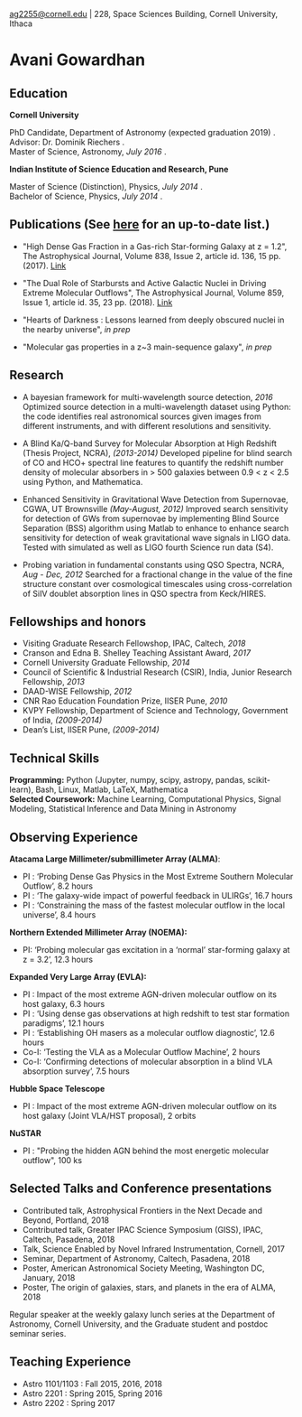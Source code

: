 
[ag2255@cornell.edu](mailto:ag2255@cornell.edu) | 228, Space Sciences Building, Cornell University, Ithaca 

# Avani Gowardhan

## Education
**Cornell University**  

PhD Candidate, Department of Astronomy (expected graduation 2019) .  
Advisor: Dr. Dominik Riechers .  
Master of Science, Astronomy, *July 2016* .  

**Indian Institute of Science Education and Research, Pune**

Master of Science (Distinction), Physics, *July 2014* .  
Bachelor of Science, Physics, *July 2014* . 

## Publications (See [here](https://ui.adsabs.harvard.edu/#search/filter_author_facet_hier_fq_author=AND&filter_author_facet_hier_fq_author=author_facet_hier%3A%220%2FGowardhan%2C%20A%22&filter_author_facet_hier_fq_author=author_facet_hier%3A%221%2FGowardhan%2C%20A%2FGowardhan%2C%20Avani%22&fq=%7B!type%3Daqp%20v%3D%24fq_author%7D&fq_author=(author_facet_hier%3A%220%2FGowardhan%2C%20A%22%20AND%20author_facet_hier%3A%221%2FGowardhan%2C%20A%2FGowardhan%2C%20Avani%22)&q=author%3A%22%5Egowardhan%2C%20Avani%22&sort=date%20desc%2C%20bibcode%20desc&p_=0) for an up-to-date list.)

- "High Dense Gas Fraction in a Gas-rich Star-forming Galaxy at z = 1.2", The Astrophysical Journal, Volume 838, Issue 2, article id. 136, 15 pp. (2017). [Link](https://ui.adsabs.harvard.edu/#abs/2017ApJ...838..136G/abstract)

- "The Dual Role of Starbursts and Active Galactic Nuclei in Driving Extreme Molecular Outflows", The Astrophysical Journal, Volume 859, Issue 1, article id. 35, 23 pp. (2018). [Link](https://ui.adsabs.harvard.edu/#abs/2018ApJ...859...35G/abstract)

- "Hearts of Darkness : Lessons learned from deeply obscured nuclei in the nearby universe", _in prep_ 

- "Molecular gas properties in a z~3 main-sequence galaxy", _in prep_ 

## Research 

- A bayesian framework for multi-wavelength source detection, *2016*
Optimized source detection in a multi-wavelength dataset using Python: the code identifies real astronomical sources given images from different instruments, and with different resolutions and sensitivity. 

- A Blind Ka/Q-band Survey for Molecular Absorption at High Redshift (Thesis Project, NCRA), *(2013-2014)* 
 Developed pipeline for blind search of CO and HCO+ spectral line features to quantify the redshift number density of molecular absorbers in > 500 galaxies between 0.9 < z < 2.5  using Python, and Mathematica. 

- Enhanced Sensitivity in Gravitational Wave Detection from Supernovae, CGWA, UT Brownsville *(May-August, 2012)*
Improved search sensitivity for detection of GWs from supernovae by implementing Blind Source Separation (BSS) algorithm using Matlab to enhance to enhance search sensitivity for detection of weak gravitational wave signals in LIGO data. Tested with simulated as well as LIGO fourth Science run data (S4). 

- Probing variation in fundamental constants using QSO Spectra, NCRA, *Aug - Dec, 2012*
Searched for a fractional change in the value of the fine structure constant over cosmological timescales using cross-correlation of SiIV doublet absorption lines in QSO spectra from Keck/HIRES.

## Fellowships and honors 

- Visiting Graduate Research Fellowshop, IPAC, Caltech, *2018*
- Cranson and Edna B. Shelley Teaching Assistant Award, *2017*
- Cornell University Graduate Fellowship, *2014*
- Council of Scientific & Industrial Research (CSIR), India, Junior Research Fellowship, *2013*
- DAAD-WISE Fellowship, *2012*
- CNR Rao Education Foundation Prize, IISER Pune, *2010*
- KVPY Fellowship, Department of Science and Technology, Government of India, *(2009-2014)*
- Dean’s List, IISER Pune, *(2009-2014)*

## Technical Skills 

**Programming:** Python (Jupyter, numpy, scipy, astropy, pandas, scikit-learn), Bash, Linux, Matlab, LaTeX, Mathematica   
**Selected Coursework:** Machine Learning, Computational Physics, Signal Modeling, Statistical Inference and Data Mining in Astronomy  

## Observing Experience 

**Atacama Large Millimeter/submillimeter Array (ALMA)**:
- PI : ‘Probing Dense Gas Physics in the Most Extreme Southern Molecular Outflow’, 8.2 hours   
- PI : ‘The galaxy-wide impact of powerful feedback in ULIRGs’, 16.7 hours     
- PI : ‘Constraining the mass of the fastest molecular outflow in the local universe’, 8.4 hours       

**Northern Extended Millimeter Array (NOEMA):**

- PI: ‘Probing molecular gas excitation in a ‘normal’ star-forming galaxy at z = 3.2’, 12.3 hours   

**Expanded Very Large Array (EVLA):**

- PI : Impact of the most extreme AGN-driven molecular outflow on its host galaxy, 6.3 hours    
- PI : ‘Using dense gas observations at high redshift to test star formation paradigms’, 12.1 hours     
- PI : ‘Establishing OH masers as a molecular outflow diagnostic’, 12.6 hours    
- Co-I: ‘Testing the VLA as a Molecular Outflow Machine’, 2 hours     
- Co-I: ‘Confirming detections of molecular absorption in a blind VLA absorption survey’, 7.5 hours     

**Hubble Space Telescope** 

- PI : Impact of the most extreme AGN-driven molecular outflow on its host galaxy (Joint VLA/HST proposal), 2 orbits

**NuSTAR** 

- PI : "Probing the hidden AGN behind the most energetic molecular outflow", 100 ks

## Selected Talks and Conference presentations 

- Contributed talk, Astrophysical Frontiers in the Next Decade and Beyond, Portland, 2018
- Contributed talk, Greater IPAC Science Symposium (GISS), IPAC, Caltech, Pasadena, 2018
- Talk, Science Enabled by Novel Infrared Instrumentation, Cornell, 2017
- Seminar, Department of Astronomy, Caltech, Pasadena, 2018
- Poster, American Astronomical Society Meeting, Washington DC, January, 2018
- Poster, The origin of galaxies, stars, and planets in the era of ALMA, 2018

Regular speaker at the weekly galaxy lunch series at the Department of Astronomy, Cornell University, and the Graduate student and postdoc seminar series. 

## Teaching Experience 

- Astro 1101/1103 : Fall 2015, 2016, 2018    
- Astro 2201 : Spring 2015, Spring 2016 
- Astro 2202 : Spring 2017 
